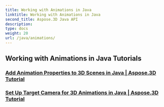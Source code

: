```yaml
---
title: Working with Animations in Java
linktitle: Working with Animations in Java
second_title: Aspose.3D Java API
description: 
type: docs
weight: 20
url: /java/animations/
---
```


## Working with Animations in Java Tutorials
### [Add Animation Properties to 3D Scenes in Java | Aspose.3D Tutorial](./add-animation-properties-to-scenes/)
### [Set Up Target Camera for 3D Animations in Java | Aspose.3D Tutorial](./set-up-target-camera/)